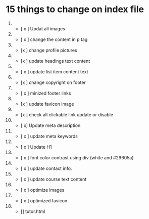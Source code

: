 # 15 things to change on index file

1.  - [ x ]  Updat all images
2.  - [ x ] change the content in p tag
3. - [x ] change profile pictures 
4. - [x ] update headings text content
5. - [ x ] update list item content text
6. - [x ] change copyright on footer
7. - [ x ] minized footer links
8. - [x ] update favicon image
9. - [x ] check all clickable link update or disable
10. - [ x] Update meta description
11. - [ x ] update meta keywords 
12. - [ x ] Update H1
13. - [ x ] font color contrast using div (white and #29605a)
14. - [ x ] update contact info.
15. - [ x ] update course text content
16. - [ x ] optimize images
17. - [ x ] optimized favicon
18. - [] tutor.html